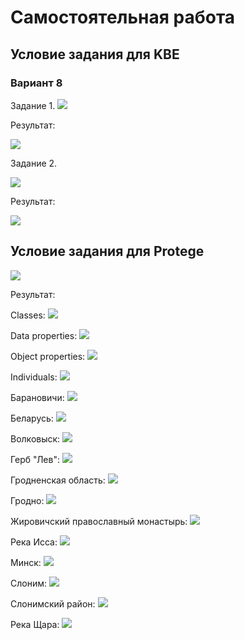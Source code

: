 # Самостоятельная работа
## Условие задания для KBE
### Вариант 8


Задание 1. 
 <img src="C:\Users\pinkk\RPIIS\images\task1.PNG">

Результат:

<img src="C:\Users\pinkk\RPIIS\images\task1_answer.PNG">

Задание 2.

 <img src="C:\Users\pinkk\RPIIS\images\task2.PNG">

Результат:

<img src="C:\Users\pinkk\RPIIS\images\task2_answer.PNG">

## Условие задания для Protege

<img src="C:\Users\pinkk\RPIIS\images\task1.PNG">

Результат:

Classes:
<img src="C:\Users\pinkk\RPIIS\images\classes.PNG">

Data properties:
<img src="C:\Users\pinkk\RPIIS\images\data_properties.PNG">

Object properties:
<img src="C:\Users\pinkk\RPIIS\images\object_properties.PNG">

Individuals:
<img src="C:\Users\pinkk\RPIIS\images\individuals.PNG">

Барановичи:
<img src="C:\Users\pinkk\RPIIS\images\ind_baranovichi.PNG">

Беларусь:
<img src="C:\Users\pinkk\RPIIS\images\indiv_belarus.PNG">

Волковыск:
<img src="C:\Users\pinkk\RPIIS\images\indiv_volkovisk.PNG">

Герб "Лев":
<img src="C:\Users\pinkk\RPIIS\images\indiv_gerb.PNG">

Гродненская область:
<img src="C:\Users\pinkk\RPIIS\images\indiv_grodnenskaya.PNG">

Гродно:
<img src="C:\Users\pinkk\RPIIS\images\indiv_grodno.PNG">

Жировичский православный монастырь:
<img src="C:\Users\pinkk\RPIIS\images\indiv_monastir.PNG">

Река Исса:
<img src="C:\Users\pinkk\RPIIS\images\indiv_issa.PNG">

Минск:
<img src="C:\Users\pinkk\RPIIS\images\indiv_minsk.PNG">

Слоним:
<img src="C:\Users\pinkk\RPIIS\images\indiv_slonim.PNG">

Слонимский район:
<img src="C:\Users\pinkk\RPIIS\images\indiv_slonimski.PNG">

Река Щара:
<img src="C:\Users\pinkk\RPIIS\images\indiv_shara.PNG">
